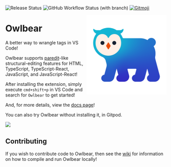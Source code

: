 ![Release Status](https://img.shields.io/github/v/release/sansarip/owlbear?display_name=release&style=flat-square) ![GitHub Workflow Status (with branch)](https://img.shields.io/github/actions/workflow/status/sansarip/owlbear/test.yaml?branch=main&label=tests&style=flat-square) <a href="https://gitmoji.dev">
  <img src="https://img.shields.io/badge/gitmoji-%20🦉%20🐻-FFDD67.svg?style=flat-square" alt="Gitmoji">
</a>

<picture>
  <source media="(prefers-color-scheme: dark)" srcset="https://raw.githubusercontent.com/sansarip/owlbear/main/assets/images/owlbear-logo-warm.png">
  <img src="https://raw.githubusercontent.com/sansarip/owlbear/main/assets/images/owlbear-logo-cool.png" alt="Owlbear Logo" title="Owlbear" width="250px" align="right">
</picture>

# Owlbear

A better way to wrangle tags in VS Code!

Owlbear supports [paredit](https://github.com/sansarip/owlbear/wiki/Glossary#par-edit)-like structural-editing features for HTML, TypeScript, TypeScript-React, JavaScript, and JavaScript-React!

After installing the extension, simply execute `cmd+shift+p` in VS Code and search for `Owlbear` to get started!

And, for more details, view the [docs page](https://sansarip.github.io/owlbear)!


You can also try Owlbear without installing it, in Gitpod.

<a href="https://gitpod.io/#https://github.com/sansarip/owlbear"><img src="https://camo.githubusercontent.com/76e60919474807718793857d8eb615e7a50b18b04050577e5a35c19421f260a3/68747470733a2f2f676974706f642e696f2f627574746f6e2f6f70656e2d696e2d676974706f642e737667"/></a>

## Contributing
If you wish to contribute code to Owlbear, then see the [wiki](https://github.com/sansarip/owlbear/wiki/Contributing) for information on how to compile and run Owlbear locally!
